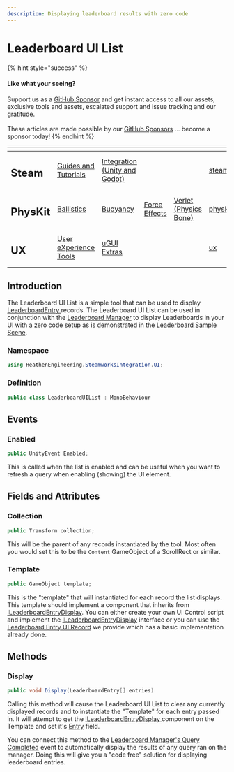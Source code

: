 ```yaml
---
description: Displaying leaderboard results with zero code
---
```


# Leaderboard UI List

{% hint style="success" %}
#### Like what your seeing?

Support us as a [GitHub Sponsor](../../../../) and get instant access to all our assets, exclusive tools and assets, escalated support and issue tracking and our gratitude.\
\
These articles are made possible by our [GitHub Sponsors](../../../../) ... become a sponsor today!
{% endhint %}

<table data-view="cards"><thead><tr><th></th><th></th><th></th><th></th><th></th><th data-hidden data-card-target data-type="content-ref"></th><th data-hidden data-card-cover data-type="files"></th></tr></thead><tbody><tr><td><h2>Steam</h2></td><td><a href="../../../../company/concepts/steam/">Guides and Tutorials</a></td><td><a href="../../">Integration (Unity and Godot)</a></td><td></td><td></td><td><a href="../../../../company/concepts/steam/">steam</a></td><td><a href="../../../../.gitbook/assets/Steamworks Card.png">Steamworks Card.png</a></td></tr><tr><td><h2>PhysKit</h2></td><td><a href="../../../physkit/learning/sample-scenes/1-ballistic-basics.md">Ballistics</a></td><td><a href="../../../physkit/learning/sample-scenes/1-buoyancy-example.md">Buoyancy</a></td><td><a href="../../../physkit/learning/sample-scenes/1-force-effect-fields.md">Force Effects</a></td><td><a href="../../../physkit/learning/sample-scenes/2-verlet-spring-skinned-mesh.md">Verlet (Physics Bone)</a></td><td><a href="../../../physkit/">physkit</a></td><td><a href="../../../../.gitbook/assets/PhysKit Card.png">PhysKit Card.png</a></td></tr><tr><td><h2>UX</h2></td><td><a href="../../../ux/learning/core-concepts/">User eXperience Tools</a></td><td><a href="../../../ux/learning/ugui-extras/">uGUI Extras</a></td><td></td><td></td><td><a href="../../../ux/">ux</a></td><td><a href="../../../../.gitbook/assets/Splash Screen (1).png">Splash Screen (1).png</a></td></tr></tbody></table>

## &#x20;Introduction

The Leaderboard UI List is a simple tool that can be used to display [LeaderboardEntry ](../../objects/leaderboard-entry.md)records. The Leaderboard UI List can be used in conjunction with the [Leaderboard Manager](leaderboard-manager.md) to display Leaderboards in your UI with a zero code setup as is demonstrated in the [Leaderboard Sample Scene](../samples/leaderboards.md).

### Namespace

```csharp
using HeathenEngineering.SteamworksIntegration.UI;
```

### Definition

```csharp
public class LeaderboardUIList : MonoBehaviour
```

## Events

### Enabled

```csharp
public UnityEvent Enabled;
```

This is called when the list is enabled and can be useful when you want to refresh a query when enabling (showing) the UI element.

## Fields and Attributes

### Collection

```csharp
public Transform collection;
```

This will be the parent of any records instantiated by the tool. Most often you would set this to be the `Content` GameObject of a ScrollRect or similar.

### Template

```csharp
public GameObject template;
```

This is the "template" that will instantiated for each record the list displays. This template should implement a component that inherits from [ILeaderboardEntryDisplay](../interfaces/ileaderboardentrydisplay.md). You can either create your own UI Control script and implement the [ILeaderboardEntryDisplay](../interfaces/ileaderboardentrydisplay.md) interface or you can use the [Leaderboard Entry UI Record](leaderboard-entry-ui-record.md) we provide which has a basic implementation already done.

## Methods

### Display

```csharp
public void Display(LeaderboardEntry[] entries)
```

Calling this method will cause the Leaderboard UI List to clear any currently displayed records and to instantiate the "Template" for each entry passed in. It will attempt to get the [ILeaderboardEntryDisplay ](../interfaces/ileaderboardentrydisplay.md)component on the Template and set it's [Entry](../interfaces/ileaderboardentrydisplay.md#entry) field.

You can connect this method to the [Leaderboard Manager's Query Completed](leaderboard-manager.md#evtquerycompleted) event to automatically display the results of any query ran on the manager. Doing this will give you a "code free" solution for displaying leaderboard entries.
